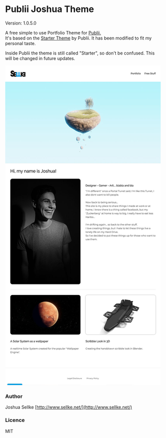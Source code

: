 # Publii Joshua Theme
Version: 1.0.5.0

A free simple to use Portfolio Theme for [Publii.](https://getpublii.com/)  
It's based on the [Starter Theme](https://github.com/GetPublii/theme-Starter) by Publii.
It has been modified to fit my personal taste.

Inside Publii the theme is still called "Starter", so don't be confused.
This will be changed in future updates.

![Theme Preview Screenshot](ThemePreview.jpg)

### Author
Joshua Sellke [http://www.sellke.net/](http://www.sellke.net/)

### Licence

MIT
